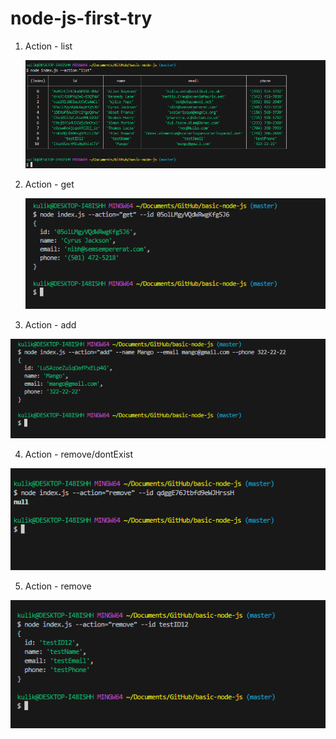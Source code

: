 # node-js-first-try

1. Action - list

   ![](images/action-list.png)

2. Action - get

   ![](images/action-get.png)

3. Action - add

![](images/action-add.png)

4. Action - remove/dontExist

![](images/action-remove-dontExist.png)

5. Action - remove

![](images/action-remove.png)
